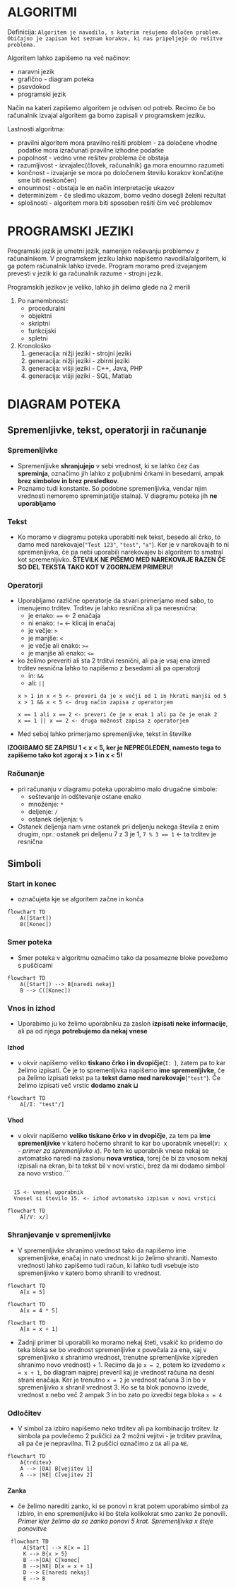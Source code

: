 # ALGORITMI

Definicija:
`Algoritem je navodilo, s katerim rešujemo določen problem. Običajno je zapisan kot seznam korakov, ki nas pripeljejo do rešitve problema.`

Algoritem lahko zapišemo na več načinov:
- naravni jezik
- grafično - diagram poteka
- psevdokod
- programski jezik

Način na kateri zapišemo algoritem je odvisen od potreb. Recimo če bo računalnik izvajal algoritem ga bomo zapisali v programskem jeziku.

Lastnosti algoritma:
- pravilni algoritem mora pravilno rešiti problem - za določene vhodne podatke mora izračunati pravilne izhodne podatke
- popolnost - vedno vrne rešitev problema če obstaja
- razumljivost - izvajalec(človek, računalnik) ga mora enoumno razumeti
- končnost - izvajanje se mora po določenem številu korakov končati(ne sme biti neskončen)
- enoumnost - obstaja le en način interpretacije ukazov
- determinizem - če sledimo ukazom, bomo vedno dosegli želeni rezultat
- splošnosti - algoritem mora biti sposoben rešiti čim več problemov
# PROGRAMSKI JEZIKI
Programski jezik je umetni jezik, namenjen reševanju problemov z računalnikom. V programskem jeziku lahko napišemo navodila/algoritem, ki ga potem računalnik lahko izvede. 
Program moramo pred izvajanjem prevesti v jezik ki ga računalnik razume - strojni jezik.

Programskih jezikov je veliko, lahko jih delimo glede na 2 merili
1. Po namembnosti:
	- proceduralni
	- objektni
	- skriptni
	- funkcijski
	- spletni
2. Kronološko
	1. generacija: nižji jeziki - strojni jeziki
	2. generacija: nižji jeziki - zbirni jeziki
	3. generacija: višji jeziki - C++, Java, PHP
	4. generacija: višji jeziki - SQL, Matlab

# DIAGRAM POTEKA
## Spremenljivke, tekst, operatorji in računanje
### Spremenljivke
- Spremenljivke **shranjujejo** v sebi vrednost, ki se lahko čez čas **spreminja**, označimo jih lahko z poljubnimi črkami in besedami, ampak **brez simbolov in brez presledkov**.
- Poznamo tudi konstante. So podobne spremenljivka, vendar njim vrednosti nemoremo spreminjati(je stalna). V diagramu poteka jih **ne uporabljamo**
### Tekst
- Ko moramo v diagramu poteka uporabiti nek tekst, besedo ali črko, to damo med narekovaje(`"Test 123"`, `"test"`, `"a"`). Ker je v narekovajih to ni spremenljivka, če pa nebi uporabili narekovajev bi algoritem to smatral kot spremenljivko. **ŠTEVILK NE PIŠEMO MED NAREKOVAJE RAZEN ČE SO DEL TEKSTA TAKO KOT V ZGORNJEM PRIMERU!**
### Operatorji
- Uporabljamo različne operatorje da stvari primerjamo med sabo, to imenujemo trditev. Trditev je lahko resnična ali pa neresnična:
	- je enako: `==` <- 2 enačaja
	- ni enako: `!=` <- klicaj in enačaj
	- je večje: `>`
	- je manjše: `<`
	- je večje ali enako: `>=`
	- je manjše ali enako: `<=`
- ko želimo preveriti ali sta 2 trditvi resnični, ali pa je vsaj ena izmed trditev resnična lahko to napišemo z besedami ali pa operatorji
	- in: `&&`
	- ali: `||` 
	```Primer
	x > 1 in x < 5 <- preveri da je x večji od 1 in hkrati manjši od 5
	x > 1 && x < 5 <- drug način zapisa z operatorjem
	
	x == 1 ali x == 2 <- preveri če je x enak 1 ali pa če je enak 2
	x == 1 || x == 2 <- druga možnost zapisa z operatorjem
	```
- Med seboj lahko primerjamo spremenljivke, tekst in številke

**IZOGIBAMO SE ZAPISU 1 < x < 5, ker je NEPREGLEDEN, namesto tega to zapišemo tako kot zgoraj x > 1 in x < 5!**
### Računanje
- pri računanju v diagramu poteka uporabimo malo drugačne simbole:
	- seštevanje in odštevanje ostane enako
	- množenje: `*`
	- deljenje: `/`
	- ostanek deljenja: `%`
- Ostanek deljenja nam vrne ostanek pri deljenju nekega števila z enim drugim, npr.: ostanek pri deljenu 7 z 3 je 1, `7 % 3 == 1` <- ta trditev je resnična  
## Simboli
### Start in konec
- označujeta kje se algoritem začne in konča
```mermaid
flowchart TD
	A([Start])
	B([Konec])
```
### Smer poteka
- Smer poteka v algoritmu označimo tako da posamezne bloke povežemo s puščicami
```mermaid
flowchart TD
	A([Start]) --> B[naredi nekaj]
	B --> C([Konec])
```


### Vnos in izhod
- Uporabimo ju ko želimo uporabniku za zaslon **izpisati neke informacije**, ali pa od njega **potrebujemo da nekaj vnese**
#### Izhod
- v okvir napišemo veliko **tiskano črko i in dvopičje**(`I: `), zatem pa to kar želimo izpisati. Če je to spremenljivka napišemo **ime spremenljivke**, če pa želimo izpisati tekst pa ta **tekst damo med narekovaje**(`"test"`). Če želimo izpisati več vrstic **dodamo znak $\sqcup$**
```mermaid
flowchart TD
	A[/I: "test"/]
```
#### Vhod
- v okvir napišemo **veliko tiskano črko v in dvopičje**, za tem pa **ime spremenljivke** v katero hočemo shranit to kar bo uporabnik vnesel(`V: x` - *primer za spremenljivko x*). Po tem ko uporabnik vnese nekaj se avtomatsko naredi na zaslonu **nova vrstica**, torej če bi za vnosom nekaj izpisali na ekran, bi ta tekst bil v novi vrstici, brez da mi dodamo simbol za novo vrstico.```
```Primer vnosa

  15 <- vnesel uporabnik
  Vnesel si število 15. <- izhod avtomatsko izpisan v novi vrstici
```
  ```mermaid
  flowchart TD
	  A[/V: x/]
  ```
### Shranjevanje v spremenljivke
- V spremenljivke shranimo vrednost tako da napišemo ime spremenljivke, enačaj in nato vrednost ki jo želimo shraniti. Namesto vrednosti lahko zapišemo tudi račun, ki lahko tudi vsebuje isto spremenljivko v katero bomo shranili to vrednost.
```mermaid
flowchart TD
	A[x = 5]
```
```mermaid
flowchart TD
	A[x = 4 * 5]
```
```mermaid
flowchart TD
	A[x = x + 1]
```
- Zadnji primer bi uporabili ko moramo nekaj šteti, vsakič ko pridemo do teka bloka se bo vrednost spremenljivke x povečala za ena, saj v spremenljivko x shranimo vrednost, trenutne spremenljivke x(preden shranimo novo vrednost) + 1. Recimo da je `x = 2`, potem ko izvedemo `x = x + 1`, bo diagram najprej preveril kaj je vrednost računa na desni strani enačaja. Ker je trenutno `x = 2` je vrednost računa 3 in bo v spremenljivko x shranil vrednost 3. Ko se ta blok ponovno izvede, vrednost x nebo več 2 ampak 3 in bo zato po izvedbi tega bloka `x = 4`
### Odločitev
- V simbol za izbiro napišemo neko trditev ali pa kombinacijo trditev. Iz simbola pa povlečemo 2 puščici za 2 možni vejitvi - je trditev pravilna, ali pa če je nepravilna. Ti 2 puščici označimo z `DA` ali pa `NE`.
```mermaid
flowchart TD
	A{trditev}
	A --> |DA| B[vejitev 1]
	A --> |NE| C[vejitev 2]
```
#### Zanka
- če želimo narediti zanko, ki se ponovi n krat potem uporabimo simbol za izbiro, in eno spremenljivko ki bo štela kolikokrat smo zanko že ponovili. *Primer kjer želimo da se zanka ponovi 5 krat. Spremenljivka x šteje ponovitve*
 ```mermaid
  flowchart TD
	  A[Start] --> K[x = 1]
	  K --> B{x > 5} 
	  B -->|DA| C[konec] 
	  B -->|NE| D[x = x + 1]
	  D --> E[naredi nekaj]
	  E --> B
  ```
  